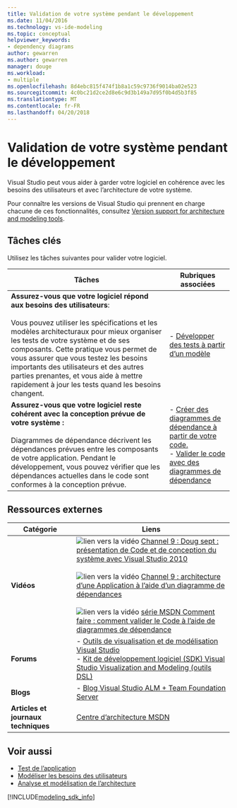 ```yaml
---
title: Validation de votre système pendant le développement
ms.date: 11/04/2016
ms.technology: vs-ide-modeling
ms.topic: conceptual
helpviewer_keywords:
- dependency diagrams
author: gewarren
ms.author: gewarren
manager: douge
ms.workload:
- multiple
ms.openlocfilehash: 8d4ebc815f474f1b8a1c59c9736f9014ba02e523
ms.sourcegitcommit: 4c0bc21d2ce2d8e6c9d3b149a7d95f0b4d5b3f85
ms.translationtype: MT
ms.contentlocale: fr-FR
ms.lasthandoff: 04/20/2018
---
```

# <a name="validate-your-system-during-development"></a>Validation de votre système pendant le développement
Visual Studio peut vous aider à garder votre logiciel en cohérence avec les besoins des utilisateurs et avec l’architecture de votre système.

 Pour connaître les versions de Visual Studio qui prennent en charge chacune de ces fonctionnalités, consultez [Version support for architecture and modeling tools](../modeling/what-s-new-for-design-in-visual-studio.md#VersionSupport).

## <a name="key-tasks"></a>Tâches clés
 Utilisez les tâches suivantes pour valider votre logiciel.

|**Tâches**|**Rubriques associées**|
|---------------|---------------------------|
|**Assurez-vous que votre logiciel répond aux besoins des utilisateurs**:<br /><br /> Vous pouvez utiliser les spécifications et les modèles architecturaux pour mieux organiser les tests de votre système et de ses composants. Cette pratique vous permet de vous assurer que vous testez les besoins importants des utilisateurs et des autres parties prenantes, et vous aide à mettre rapidement à jour les tests quand les besoins changent.|-   [Développer des tests à partir d’un modèle](../modeling/develop-tests-from-a-model.md)|
|**Assurez-vous que votre logiciel reste cohérent avec la conception prévue de votre système :**<br /><br /> Diagrammes de dépendance décrivent les dépendances prévues entre les composants de votre application. Pendant le développement, vous pouvez vérifier que les dépendances actuelles dans le code sont conformes à la conception prévue.|-   [Créer des diagrammes de dépendance à partir de votre code.](../modeling/create-layer-diagrams-from-your-code.md)<br />-   [Valider le code avec des diagrammes de dépendance](../modeling/validate-code-with-layer-diagrams.md)|

## <a name="external-resources"></a>Ressources externes

|**Catégorie**|**Liens**|
|------------------|---------------|
|**Vidéos**|![lien vers la vidéo](../data-tools/media/playvideo.gif "PlayVideo") [Channel 9 : Doug sept : présentation de Code et de conception du système avec Visual Studio 2010](http://go.microsoft.com/fwlink/?LinkId=216100)<br /><br /> ![lien vers la vidéo](../data-tools/media/playvideo.gif "PlayVideo") [Channel 9 : architecture d’une Application à l’aide d’un diagramme de dépendances](http://go.microsoft.com/fwlink/?LinkID=201117)<br /><br /> ![lien vers la vidéo](../data-tools/media/playvideo.gif "PlayVideo") [série MSDN Comment faire : comment valider le Code à l’aide de diagrammes de dépendance](http://go.microsoft.com/fwlink/?LinkID=214405)|
|**Forums**|-   [Outils de visualisation et de modélisation Visual Studio](http://go.microsoft.com/fwlink/?LinkId=184720)<br />-   [Kit de développement logiciel (SDK) Visual Studio Visualization and Modeling (outils DSL)](http://go.microsoft.com/fwlink/?LinkId=184721)|
|**Blogs**|-   [Blog Visual Studio ALM + Team Foundation Server](http://go.microsoft.com/fwlink/?LinkID=201340)|
|**Articles et journaux techniques**|[Centre d’architecture MSDN](http://go.microsoft.com/fwlink/?LinkId=201343)|

## <a name="see-also"></a>Voir aussi

- [Test de l’application](https://www.visualstudio.com/en-gb/docs/test/overview)
- [Modéliser les besoins des utilisateurs](../modeling/model-user-requirements.md)
- [Analyse et modélisation de l’architecture](../modeling/analyze-and-model-your-architecture.md)

[!INCLUDE[modeling_sdk_info](includes/modeling_sdk_info.md)]
